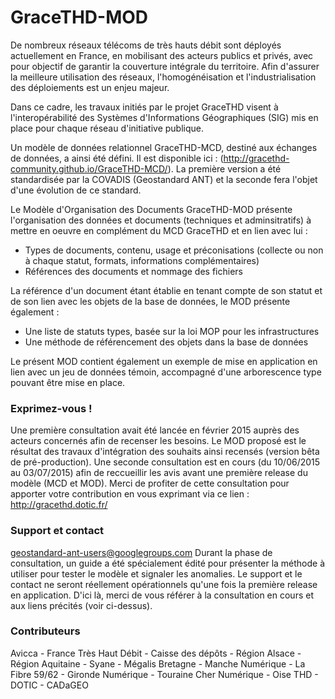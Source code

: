 # GraceTHD-MOD


De nombreux réseaux télécoms de très hauts débit sont déployés actuellement en France, en mobilisant des acteurs publics et privés, avec pour objectif de garantir la couverture intégrale du territoire.
Afin d'assurer la meilleure utilisation des réseaux, l'homogénéisation et l'industrialisation des déploiements est un enjeu majeur.

Dans ce cadre, les travaux initiés par le projet GraceTHD visent à l'interopérabilité des Systèmes d'Informations Géographiques (SIG) mis en place pour chaque réseau d'initiative publique.

Un modèle de données relationnel GraceTHD-MCD, destiné aux échanges de données, a ainsi été défini. Il est disponible ici : (http://gracethd-community.github.io/GraceTHD-MCD/).
La première version a été standardisée par la COVADIS (Geostandard ANT) et la seconde fera l'objet d'une évolution de ce standard.

Le Modèle d'Organisation des Documents GraceTHD-MOD présente l'organisation des données et documents (techniques et adminsitratifs) à mettre en oeuvre en complément du MCD GraceTHD et en lien avec lui :

- Types de documents, contenu, usage et préconisations (collecte ou non à chaque statut, formats, informations complémentaires)
- Références des documents et nommage des fichiers

La référence d'un document étant établie en tenant compte de son statut et de son lien avec les objets de la base de données, le MOD présente également :

- Une liste de statuts types, basée sur la loi MOP pour les infrastructures
- Une méthode de référencement des objets dans la base de données

Le présent MOD contient également un exemple de mise en application en lien avec un jeu de données témoin, accompagné d'une arborescence type pouvant être mise en place.

### Exprimez-vous !
Une première consultation avait été lancée en février 2015 auprès des acteurs concernés afin de recenser les besoins. Le MOD proposé est le résultat des travaux d'intégration des souhaits ainsi recensés (version bêta de pré-production). Une seconde consultation est en cours (du 10/06/2015 au 03/07/2015) afin de reccueillir les avis avant une première release du modèle (MCD et MOD).
Merci de profiter de cette consultation pour apporter votre contribution en vous exprimant via ce lien : http://gracethd.dotic.fr/

### Support et contact
geostandard-ant-users@googlegroups.com
Durant la phase de consultation, un guide a été spécialement édité pour présenter la méthode à utiliser pour tester le modèle et signaler les anomalies.
Le support et le contact ne seront réellement opérationnels qu'une fois la première release en application. D'ici là, merci de vous référer à la consultation en cours et aux liens précités (voir ci-dessus).

### Contributeurs
Avicca - France Très Haut Débit - Caisse des dépôts - Région Alsace - Région Aquitaine - Syane - Mégalis Bretagne - Manche Numérique - La Fibre 59/62 - Gironde Numérique - Touraine Cher Numérique - Oise THD - DOTIC - CADaGEO




